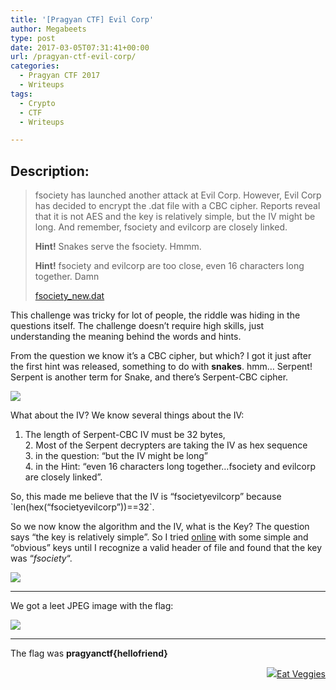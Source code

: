 ```yaml
---
title: '[Pragyan CTF] Evil Corp'
author: Megabeets
type: post
date: 2017-03-05T07:31:41+00:00
url: /pragyan-ctf-evil-corp/
categories:
  - Pragyan CTF 2017
  - Writeups
tags:
  - Crypto
  - CTF
  - Writeups

---
```

## Description:

> fsociety has launched another attack at Evil Corp. However, Evil Corp has decided to encrypt the .dat file with a CBC cipher. Reports reveal that it is not AES and the key is relatively simple, but the IV might be long. And remember, fsociety and evilcorp are closely linked.
> 
> **Hint!** Snakes serve the fsociety. Hmmm.
> 
> **Hint!** fsociety and evilcorp are too close, even 16 characters long together. Damn
> 
> <span class="challenge-attachment"><a class="has-tooltip" title="" href="https://ctf.pragyan.org/download?file_key=9939cbc839f8a6439780e2c2eef012464762a396a860469e87f675e1502d0fe5&team_key=a500afc4a171f394f280518fefd78d62f976bf8303f77f3431573fce01c983cb" data-toggle="tooltip" data-placement="right" data-original-title="17.72 KB">fsociety_new.dat</a> </span>

This challenge was tricky for lot of people, the riddle was hiding in the questions itself. The challenge doesn&#8217;t require high skills, just understanding the meaning behind the words and hints.

From the question we know it&#8217;s a CBC cipher, but which? I got it just after the first hint was released, something to do with **snakes**. hmm&#8230; Serpent! Serpent is another term for Snake, and there&#8217;s Serpent-CBC cipher.

<img src="../uploads/serpent1.jpg" /> 

What about the IV? We know several things about the IV:

  1. The length of Serpent-CBC IV must be 32 bytes,  
    2. Most of the Serpent decrypters are taking the IV as hex sequence  
    3. in the question: &#8220;but the IV might be long&#8221;  
    4. in the Hint: &#8220;even 16 characters long together&#8230;fsociety and evilcorp are closely linked&#8221;.

So, this made me believe that the IV is &#8220;fsocietyevilcorp&#8221; because \`len(hex(&#8220;fsocietyevilcorp&#8221;))==32\`.

So we now know the algorithm and the IV, what is the Key? The question says &#8220;the key is relatively simple&#8221;. So I tried [online][1] with some simple and &#8220;obvious&#8221; keys until I recognize a valid header of file and found that the key was &#8220;_fsociety_&#8220;.

<img src="../uploads/evil_1.png" /> 

* * *

We got a leet JPEG image with the flag:

<img src="../uploads/odt-IV-66736f63696574796576696c636f7270.jpg" /> 

* * *

The flag was **pragyanctf{hellofriend}**

<div class="nf-post-footer">
  <p style="text-align: right">
    <a href="https://www.megabeets.net/about.html#vegan"><img src="../uploads/megabeets_inline_logo.png" />Eat Veggies</a>
  </p>
</div>

 [1]: http://serpent.online-domain-tools.com/
